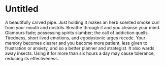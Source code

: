 # Untitled

A beautifully carved pipe. Just holding it makes an herb scented smoke curl from your mouth and nostrils. Breathe through it and you cleanse your mind. Glamours fade; possessing spirits slumber; the call of addiction quells. Tiredness, short lived emotions, and egodystonic urges recede. Your memory becomes clearer and you become more patient, less given to frustration or anxiety, and so a better planner and strategist. It also wards away insects. Using it for more than six hours a day may cause tolerance, reducing its effectiveness.